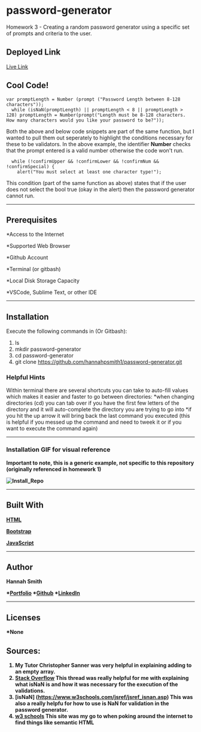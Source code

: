 # password-generator

Homework 3 - Creating a random password generator using a specific set of prompts and criteria to the user. 


## Deployed Link
[Live Link](https://hannahpsmith1.github.io/password-generator/)


## Cool Code! 

```
var promptLength = Number (prompt ("Password Length between 8-128 characters"));
  while (isNaN(promptLength) || promptLength < 8 || promptLength > 128) promptLength = Number(prompt("Length must be 8-128 characters. How many characters would you like your password to be?"));
```
<p> Both the above and below code snippets are part of the same function, but I wanted to pull them out seperately to highlight the conditions necessary for these to be validators.  In the above example, the identifier <b>Number</b> checks that the prompt entered is a valid number otherwise the code won't run. 

```
  while (!confirmUpper && !confirmLower && !confirmNum && !confirmSpecial) {
    alert("You must select at least one character type!");
```

<p> This condition (part of the same function as above) states that if the user does not select the bool true (okay in the alert) then the password generator cannot run.



---

## Prerequisites

*Access to the Internet

*Supported Web Browser

*Github Account

*Terminal (or gitbash)

*Local Disk Storage Capacity 

*VSCode, Sublime Text, or other IDE

---

## Installation
<p>Execute the following commands in  (Or Gitbash): 

1. ls 
2. mkdir password-generator
3. cd password-generator 
4. git clone https://github.com/hannahpsmith1/password-generator.git 



### Helpful Hints
Within terminal there are several shortcuts you can take to auto-fill values which makes it easier and faster to go between directories:
*when changing directories (cd) you can tab over if you have the first few letters of the directory and it will auto-complete the directory you are trying to go into
*if you hit the up arrow it will bring back the last command you executed (this is helpful if you messed up the command and need to tweek it or if you want to execute the command again)

---

### Installation GIF for visual reference
<b> Important to note, this is a generic example, not specific to this repository (originally referenced in homework 1)<b>

![Install_Repo](https://user-images.githubusercontent.com/59800839/84457296-2bf62b80-ac17-11ea-9da2-f61f7d13522f.gif)


---

## Built With
[HTML](https://developer.mozilla.org/en-US/docs/Web/HTML)

[Bootstrap](https://getbootstrap.com/)

[JavaScript](https://www.javascript.com/)

---

## Author
**Hannah Smith**  

*[Portfolio](https://github.com/hannahpsmith1)
*[Github](https://github.com/hannahpsmith1/password-generator)
*[LinkedIn](https://www.linkedin.com/in/hannah-patience-smith/)

---
## Licenses
*None



## Sources:
1. My Tutor Christopher Sanner was very helpful in explaining adding to an empty array. 
2. [Stack Overflow](https://stackoverflow.com/questions/59340866/random-password-generator-javascript-not-working) This thread was really helpful for me with explaining what isNaN is and how it was necessary for the execution of the validations. 
3. [isNaN] (https://www.w3schools.com/jsref/jsref_isnan.asp)  This was also a really helpfu for how to use is NaN  for validation in the password generator.  
4. [w3 schools](https://www.w3schools.com/) This site was my go to when poking around the internet to find things like semantic HTML
